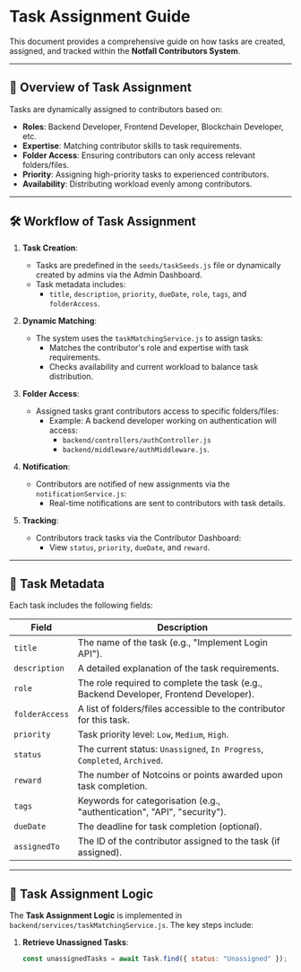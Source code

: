 # Task Assignment Guide

This document provides a comprehensive guide on how tasks are created, assigned, and tracked within the **Notfall Contributors System**.

---

## 🌟 Overview of Task Assignment

Tasks are dynamically assigned to contributors based on:
- **Roles**: Backend Developer, Frontend Developer, Blockchain Developer, etc.
- **Expertise**: Matching contributor skills to task requirements.
- **Folder Access**: Ensuring contributors can only access relevant folders/files.
- **Priority**: Assigning high-priority tasks to experienced contributors.
- **Availability**: Distributing workload evenly among contributors.

---

## 🛠️ Workflow of Task Assignment

1. **Task Creation**:
   - Tasks are predefined in the `seeds/taskSeeds.js` file or dynamically created by admins via the Admin Dashboard.
   - Task metadata includes:
     - `title`, `description`, `priority`, `dueDate`, `role`, `tags`, and `folderAccess`.

2. **Dynamic Matching**:
   - The system uses the `taskMatchingService.js` to assign tasks:
     - Matches the contributor's role and expertise with task requirements.
     - Checks availability and current workload to balance task distribution.

3. **Folder Access**:
   - Assigned tasks grant contributors access to specific folders/files:
     - Example: A backend developer working on authentication will access:
       - `backend/controllers/authController.js`
       - `backend/middleware/authMiddleware.js`.

4. **Notification**:
   - Contributors are notified of new assignments via the `notificationService.js`:
     - Real-time notifications are sent to contributors with task details.

5. **Tracking**:
   - Contributors track tasks via the Contributor Dashboard:
     - View `status`, `priority`, `dueDate`, and `reward`.

---

## 📝 Task Metadata

Each task includes the following fields:

| **Field**         | **Description**                                                                             |
|--------------------|---------------------------------------------------------------------------------------------|
| `title`           | The name of the task (e.g., "Implement Login API").                                         |
| `description`     | A detailed explanation of the task requirements.                                           |
| `role`            | The role required to complete the task (e.g., Backend Developer, Frontend Developer).       |
| `folderAccess`    | A list of folders/files accessible to the contributor for this task.                        |
| `priority`        | Task priority level: `Low`, `Medium`, `High`.                                               |
| `status`          | The current status: `Unassigned`, `In Progress`, `Completed`, `Archived`.                   |
| `reward`          | The number of Notcoins or points awarded upon task completion.                              |
| `tags`            | Keywords for categorisation (e.g., "authentication", "API", "security").                    |
| `dueDate`         | The deadline for task completion (optional).                                                |
| `assignedTo`      | The ID of the contributor assigned to the task (if assigned).                               |

---

## 🎯 Task Assignment Logic

The **Task Assignment Logic** is implemented in `backend/services/taskMatchingService.js`. The key steps include:

1. **Retrieve Unassigned Tasks**:
   ```javascript
   const unassignedTasks = await Task.find({ status: "Unassigned" });
